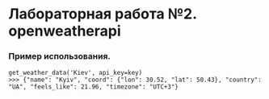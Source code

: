 # Лабораторная работа №2. openweatherapi
### Пример использования.
```
get_weather_data('Kiev', api_key=key)
>>> {"name": "Kyiv", "coord": {"lon": 30.52, "lat": 50.43}, "country": "UA", "feels_like": 21.96, "timezone": "UTC+3"}
```